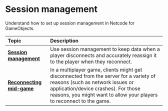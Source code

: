 # Session management

Understand how to set up session management in Netcode for GameObjects.

| **Topic**                       | **Description**                  |
| :------------------------------ | :------------------------------- |
| **[Session management](advanced-topics/session-management.md)** | Use session management to keep data when a player disconnects and accurately reassign it to the player when they reconnect. |
| **[Reconnecting mid-game](advanced-topics/reconnecting-mid-game.md)** | In a multiplayer game, clients might get disconnected from the server for a variety of reasons (such as network issues or application/device crashes). For those reasons, you might want to allow your players to reconnect to the game. |